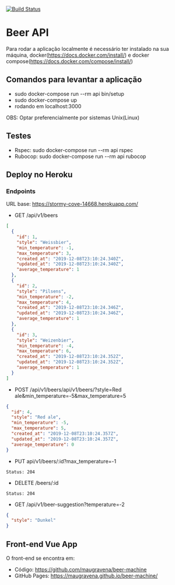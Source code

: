 [![Build Status](https://travis-ci.com/maugravena/beer-api.svg?branch=master)](https://travis-ci.com/maugravena/beer-api)

# Beer API

Para rodar a aplicação localmente é necessário ter instalado na sua máquina, docker(https://docs.docker.com/install/) e docker compose(https://docs.docker.com/compose/install/)

## Comandos para levantar a aplicação

* sudo docker-compose run --rm api bin/setup
* sudo docker-compose up
* rodando em localhost:3000

OBS: Optar preferencialmente por sistemas Unix(Linux)

## Testes

* Rspec: sudo docker-compose run --rm api rspec 
* Rubocop: sudo docker-compose run --rm api rubocop

## Deploy no Heroku

### Endpoints

URL base: https://stormy-cove-14668.herokuapp.com/

* GET /api/v1/beers

```json
[
  {
    "id": 1,
    "style": "Weissbier",
    "min_temperature": -1,
    "max_temperature": 3,
    "created_at": "2019-12-08T23:10:24.340Z",
    "updated_at": "2019-12-08T23:10:24.340Z",
    "average_temperature": 1
  },
  {
    "id": 2,
    "style": "Pilsens",
    "min_temperature": -2,
    "max_temperature": 4,
    "created_at": "2019-12-08T23:10:24.346Z",
    "updated_at": "2019-12-08T23:10:24.346Z",
    "average_temperature": 1
  },
  {
    "id": 3,
    "style": "Weizenbier",
    "min_temperature": -4,
    "max_temperature": 6,
    "created_at": "2019-12-08T23:10:24.352Z",
    "updated_at": "2019-12-08T23:10:24.352Z",
    "average_temperature": 1
  }
]
```

* POST /api/v1/beers/api/v1/beers/?style=Red ale&min_temperature=-5&max_temperature=5

```json
{
  "id": 4,
  "style": "Red ale",
  "min_temperature": -5,
  "max_temperature": 5,
  "created_at": "2019-12-08T23:10:24.357Z",
  "updated_at": "2019-12-08T23:10:24.357Z",
  "average_temperature": 0
}
```

* PUT api/v1/beers/:id?max_temperature=-1

```
Status: 204
```

* DELETE /beers/:id

```
Status: 204
```

* GET /api/v1/beer-suggestion?temperature=-2

```json
{
  "style": "Dunkel"
}
```

## Front-end Vue App

O front-end se encontra em:

* Código: https://github.com/maugravena/beer-machine 
* GitHub Pages: https://maugravena.github.io/beer-machine/
